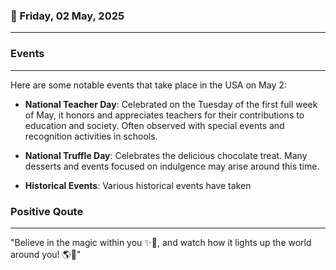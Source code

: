 ### 📅 Friday, 02 May, 2025
------
### Events
------
Here are some notable events that take place in the USA on May 2:

- **National Teacher Day**: Celebrated on the Tuesday of the first full week of May, it honors and appreciates teachers for their contributions to education and society. Often observed with special events and recognition activities in schools.

- **National Truffle Day**: Celebrates the delicious chocolate treat. Many desserts and events focused on indulgence may arise around this time.

- **Historical Events**: Various historical events have taken
### Positive Qoute
------
"Believe in the magic within you ✨💖, and watch how it lights up the world around you! 🌎🌟"
